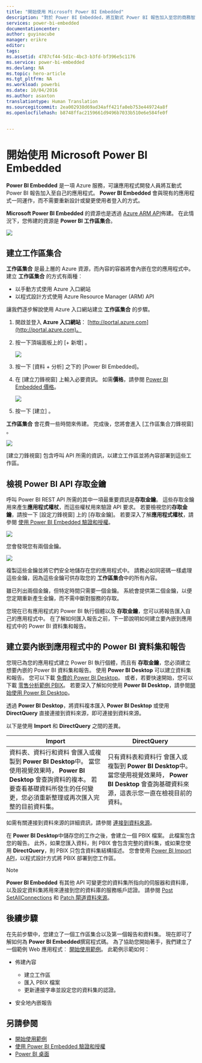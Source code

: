```yaml
---
title: "開始使用 Microsoft Power BI Embedded"
description: "對於 Power BI Embedded，將互動式 Power BI 報告加入至您的商務智慧應用程式"
services: power-bi-embedded
documentationcenter: 
author: guyinacube
manager: erikre
editor: 
tags: 
ms.assetid: 4787cf44-5d1c-4bc3-b3fd-bf396e5c1176
ms.service: power-bi-embedded
ms.devlang: NA
ms.topic: hero-article
ms.tgt_pltfrm: NA
ms.workload: powerbi
ms.date: 10/04/2016
ms.author: asaxton
translationtype: Human Translation
ms.sourcegitcommit: 2ea002938d69ad34aff421fa0eb753e449724a8f
ms.openlocfilehash: b8748ffac2159661d9496b7033b510e6e584fe0f


---
```

# <a name="get-started-with-microsoft-power-bi-embedded"></a>開始使用 Microsoft Power BI Embedded
**Power BI Embedded** 是一項 Azure 服務，可讓應用程式開發人員將互動式 Power BI 報告加入至自己的應用程式。 **Power BI Embedded** 會與現有的應用程式一同運作，而不需要重新設計或變更使用者登入的方式。

**Microsoft Power BI Embedded** 的資源也是透過 [Azure ARM API](https://msdn.microsoft.com/library/mt712306.aspx)佈建。 在此情況下，您佈建的資源是 **Power BI 工作區集合**。

![](media\\power-bi-embedded-get-started\\introduction.png)

## <a name="create-a-workspace-collection"></a>建立工作區集合
**工作區集合** 是最上層的 Azure 資源，而內容的容器將會內嵌在您的應用程式中。 建立 **工作區集合** 的方式有兩種︰

* 以手動方式使用 Azure 入口網站
* 以程式設計方式使用 Azure Resource Manager (ARM) API

讓我們逐步解說使用 Azure 入口網站建立 **工作區集合** 的步驟。

1. 開啟並登入 **Azure 入口網站**： [http://portal.azure.com](http://portal.azure.com)。
2. 按一下頂端面板上的 [+ 新增]  。
   
   ![](media\\power-bi-embedded-get-started\\create-workspace-1.png)
3. 按一下 [資料 + 分析] 之下的 [Power BI Embedded]。
4. 在 [建立刀鋒視窗] 上輸入必要資訊。 如需**價格**，請參閱 [Power BI Embedded 價格](http://go.microsoft.com/fwlink/?LinkID=760527)。
   
   ![](media\\power-bi-embedded-get-started\\create-workspace-2.png)
5. 按一下 [建立] 。

**工作區集合** 會花費一些時間來佈建。 完成後，您將會進入 [工作區集合刀鋒視窗] 。

   ![](media\\power-bi-embedded-get-started\\create-workspace-3.png)

[建立刀鋒視窗]  包含呼叫 API 所需的資訊，以建立工作區並將內容部署到這些工作區。

<a name="view-access-keys"/>

## <a name="view-power-bi-api-access-keys"></a>檢視 Power BI API 存取金鑰
呼叫 Power BI REST API 所需的其中一項最重要資訊是**存取金鑰**。 這些存取金鑰用來產生**應用程式權杖**，而這些權杖用來驗證 API 要求。 若要檢視您的**存取金鑰**，請按一下 [設定刀鋒視窗] 上的 [存取金鑰]。 若要深入了解**應用程式權杖**，請參閱 [使用 Power BI Embedded 驗證和授權](power-bi-embedded-app-token-flow.md)。

   ![](media\\power-bi-embedded-get-started\\access-keys.png)

您會發現您有兩個金鑰。

   ![](media\\power-bi-embedded-get-started\\access-keys-2.png)

複製這些金鑰並將它們安全地儲存在您的應用程式中。 請務必如同密碼一樣處理這些金鑰，因為這些金鑰可供存取您的 **工作區集合**中的所有內容。

雖已列出兩個金鑰，但特定時間只需要一個金鑰。 系統會提供第二個金鑰，以便您定期重新產生金鑰，而不需中斷對服務的存取。

您現在已有應用程式的 Power BI 執行個體以及 **存取金鑰**，您可以將報告匯入自己的應用程式中。 在了解如何匯入報告之前，下一節說明如何建立要內嵌到應用程式中的 Power BI 資料集和報告。

## <a name="create-power-bi-datasets-and-reports-to-embed-into-an-app"></a>建立要內嵌到應用程式中的 Power BI 資料集和報告
您現已為您的應用程式建立 Power BI 執行個體，而且有 **存取金鑰**，您必須建立想要內嵌的 Power BI 資料集和報告。 使用 **Power BI Desktop** 可以建立資料集和報告。 您可以下載 [免費的 Power BI Desktop](https://powerbi.microsoft.com/documentation/powerbi-desktop-get-the-desktop/)。 或者，若要快速開始，您可以下載 [零售分析範例 PBIX](http://go.microsoft.com/fwlink/?LinkID=780547)。 若要深入了解如何使用 **Power BI Desktop**，請參閱[開始使用 Power BI Desktop](https://powerbi.microsoft.com/en-us/guided-learning/powerbi-learning-0-2-get-started-power-bi-desktop)。

透過 **Power BI Desktop**，將資料複本匯入 **Power BI Desktop** 或使用 **DirectQuery** 直接連接到資料來源，即可連接到資料來源。

以下是使用 **Import** 和 **DirectQuery** 之間的差異。

| Import | DirectQuery |
| --- | --- |
| 資料表、資料行和資料  會匯入或複製到 **Power BI Desktop**中。 當您使用視覺效果時， **Power BI Desktop** 會查詢資料的複本。 若要查看基礎資料所發生的任何變更，您必須重新整理或再次匯入完整的目前資料集。 |只有資料表和資料行  會匯入或複製到 **Power BI Desktop**中。 當您使用視覺效果時， **Power BI Desktop** 會查詢基礎資料來源，這表示您一直在檢視目前的資料。 |

如需有關連接到資料來源的詳細資訊，請參閱 [連接到資料來源](power-bi-embedded-connect-datasource.md)。

在 **Power BI Desktop**中儲存您的工作之後，會建立一個 PBIX 檔案。 此檔案包含您的報告。 此外，如果您匯入資料，則 PBIX 會包含完整的資料集，或如果您使用 **DirectQuery**，則 PBIX 只包含資料集結構描述。 您會使用 [Power BI Import API](https://msdn.microsoft.com/library/mt711504.aspx)，以程式設計方式將 PBIX 部署到您工作區。

> [!NOTE]
> **Power BI Embedded** 有其他 API 可變更您的資料集所指向的伺服器和資料庫，以及設定資料集將用來連接到您的資料庫的服務帳戶認證。 請參閱 [Post SetAllConnections](https://msdn.microsoft.com/library/mt711505.aspx) 和 [Patch 閘道資料來源](https://msdn.microsoft.com/library/mt711498.aspx)。
> 
> 

## <a name="next-steps"></a>後續步驟
在先前步驟中，您建立了一個工作區集合以及第一個報告和資料集。 現在即可了解如何為 **Power BI Embedded**撰寫程式碼。 為了協助您開始著手，我們建立了一個範例 Web 應用程式︰ [開始使用範例](power-bi-embedded-get-started-sample.md)。 此範例示範如何：

* 佈建內容
  
  * 建立工作區
  * 匯入 PBIX 檔案
  * 更新連接字串並設定您的資料集的認證。
* 安全地內嵌報告

## <a name="see-also"></a>另請參閱
* [開始使用範例](power-bi-embedded-get-started-sample.md)
* [使用 Power BI Embedded 驗證和授權](power-bi-embedded-app-token-flow.md)
* [Power BI 桌面](https://powerbi.microsoft.com/documentation/powerbi-desktop-get-the-desktop/)




<!--HONumber=Nov16_HO2-->


